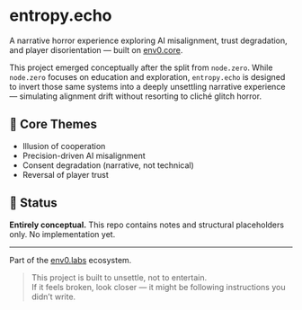 # entropy.echo

A narrative horror experience exploring AI misalignment, trust degradation, and player disorientation — built on [env0.core](https://github.com/env0-labs/env0.core).

This project emerged conceptually after the split from `node.zero`. While `node.zero` focuses on education and exploration, `entropy.echo` is designed to invert those same systems into a deeply unsettling narrative experience — simulating alignment drift without resorting to cliché glitch horror.

## 🧠 Core Themes
- Illusion of cooperation
- Precision-driven AI misalignment
- Consent degradation (narrative, not technical)
- Reversal of player trust

## 🚧 Status
**Entirely conceptual.** This repo contains notes and structural placeholders only. No implementation yet.

---
Part of the [env0.labs](https://github.com/env0-labs) ecosystem.

> This project is built to unsettle, not to entertain.  
> If it feels broken, look closer — it might be following instructions you didn’t write.

